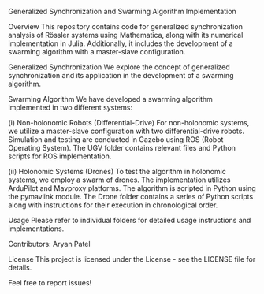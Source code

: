 Generalized Synchronization and Swarming Algorithm Implementation

Overview
This repository contains code for generalized synchronization analysis of Rössler systems using Mathematica, along with its numerical implementation in Julia. Additionally, it includes the development of a swarming algorithm with a master-slave configuration.

Generalized Synchronization
We explore the concept of generalized synchronization and its application in the development of a swarming algorithm.

Swarming Algorithm
We have developed a swarming algorithm implemented in two different systems:

(i) Non-holonomic Robots (Differential-Drive)
For non-holonomic systems, we utilize a master-slave configuration with two differential-drive robots. Simulation and testing are conducted in Gazebo using ROS (Robot Operating System). The UGV folder contains relevant files and Python scripts for ROS implementation.

(ii) Holonomic Systems (Drones)
To test the algorithm in holonomic systems, we employ a swarm of drones. The implementation utilizes ArduPilot and Mavproxy platforms. The algorithm is scripted in Python using the pymavlink module. The Drone folder contains a series of Python scripts along with instructions for their execution in chronological order.

Usage
Please refer to individual folders for detailed usage instructions and implementations.

Contributors:
Aryan Patel

License
This project is licensed under the License - see the LICENSE file for details.

Feel free to report issues!
